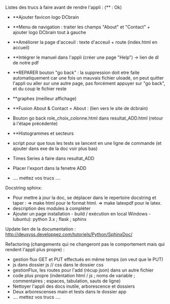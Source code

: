Listes des trucs à faire avant de rendre l'appli : (** : Ok)
- **Ajouter favicon logo DCbrain
- **Menu de navigation : traiter les champs "About" et "Contact" + ajouter logo DCbrain tout à gauche

- **Améliorer la page d'acceuil : texte d'acceuil + route (index.html en accueil)
- **Intégrer le manuel dans l'appli (créer une page "Help") -> lien de dl de notre pdf
- **REPARER bouton "go back" : la suppression doit etre faite automatiquement car une fois un mauvais fichier uloadé, on peut quitter l'appli ou aller sur une autre page, pas forcément appuyer sur "go back", et du coup le fichier reste
- **graphes (meilleur affichage)
- **Fusion About & Contact = About : (lien vers le site de dcbrain)
- Bouton go back role_choix_colonne.html dans resultat_ADD.html (retour à l'étape précédente)
- **Histogrammes et secteurs
- script pour que tous les tests se lancent en une ligne de commande (et ajouter dans exe de la doc voir plus bas)
- Times Series à faire dans resultat_ADD
- Placer l'export dans la fenetre ADD
- .... mettez vos trucs ....

Docstring sphinx:
- Pour mettre à jour la doc, se déplacer dans le repertoire docstring et taper : 
    => make html pour le format html.
    => make latexpdf pour le latex.
- description des modules à compléter
- Ajouter un page installation - build / exécution en local Windows - lubuntu): python 3.x ; flask ; sphinx

Update lien de la documentation : http://deusyss.developpez.com/tutoriels/Python/SphinxDoc/

Refactoring (changements qui ne changeront pas le comportement mais qui rendent l'appli plus propre) :
- gestion flux GET et PUT effectués en même temps (on veut que le PUT)
- js dans dossier js // css dans le dossier css
- gestionFlux, les routes pour l'add (récup json) dans un autre fichier
- code plus propre (indentation html / js ; noms de variable ; commentaires ; espaces, tabulation, sauts de ligne)
- Nettoyer l'appli des docs inutile, arborescence et dossiers
- Deux arborescenses main et tests dans le dossier app
- .... mettez vos trucs ....
